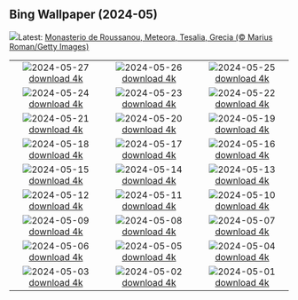 ## Bing Wallpaper (2024-05)
![](https://www.bing.com/th?id=OHR.MeteoraMonastery_ES-ES5821145513_UHD.jpg&w=1000)Latest: [Monasterio de Roussanou, Meteora, Tesalia, Grecia (© Marius Roman/Getty Images)](https://www.bing.com/th?id=OHR.MeteoraMonastery_ES-ES5821145513_UHD.jpg)

|      |      |      |
| :----: | :----: | :----: |
|![](https://www.bing.com/th?id=OHR.SestriLevante_ES-ES5697216326_UHD.jpg&pid=hp&w=384&h=216&rs=1&c=4)2024-05-27 [download 4k](https://www.bing.com/th?id=OHR.SestriLevante_ES-ES5697216326_UHD.jpg)|![](https://www.bing.com/th?id=OHR.MethowWildflowers_ES-ES5583730186_UHD.jpg&pid=hp&w=384&h=216&rs=1&c=4)2024-05-26 [download 4k](https://www.bing.com/th?id=OHR.MethowWildflowers_ES-ES5583730186_UHD.jpg)|![](https://www.bing.com/th?id=OHR.CorpusChristiGranada_ES-ES5471686703_UHD.jpg&pid=hp&w=384&h=216&rs=1&c=4)2024-05-25 [download 4k](https://www.bing.com/th?id=OHR.CorpusChristiGranada_ES-ES5471686703_UHD.jpg)|
|![](https://www.bing.com/th?id=OHR.OrdesaNationalPark_ES-ES5285302452_UHD.jpg&pid=hp&w=384&h=216&rs=1&c=4)2024-05-24 [download 4k](https://www.bing.com/th?id=OHR.OrdesaNationalPark_ES-ES5285302452_UHD.jpg)|![](https://www.bing.com/th?id=OHR.IndianStarTortoise_ES-ES5156830934_UHD.jpg&pid=hp&w=384&h=216&rs=1&c=4)2024-05-23 [download 4k](https://www.bing.com/th?id=OHR.IndianStarTortoise_ES-ES5156830934_UHD.jpg)|![](https://www.bing.com/th?id=OHR.SnowGumTasmania_ES-ES5020122004_UHD.jpg&pid=hp&w=384&h=216&rs=1&c=4)2024-05-22 [download 4k](https://www.bing.com/th?id=OHR.SnowGumTasmania_ES-ES5020122004_UHD.jpg)|
|![](https://www.bing.com/th?id=OHR.MalaysiaTea_ES-ES4744673149_UHD.jpg&pid=hp&w=384&h=216&rs=1&c=4)2024-05-21 [download 4k](https://www.bing.com/th?id=OHR.MalaysiaTea_ES-ES4744673149_UHD.jpg)|![](https://www.bing.com/th?id=OHR.HoneycombBee_ES-ES4459802642_UHD.jpg&pid=hp&w=384&h=216&rs=1&c=4)2024-05-20 [download 4k](https://www.bing.com/th?id=OHR.HoneycombBee_ES-ES4459802642_UHD.jpg)|![](https://www.bing.com/th?id=OHR.VernazzaItaly_ES-ES4215156011_UHD.jpg&pid=hp&w=384&h=216&rs=1&c=4)2024-05-19 [download 4k](https://www.bing.com/th?id=OHR.VernazzaItaly_ES-ES4215156011_UHD.jpg)|
|![](https://www.bing.com/th?id=OHR.IronmanLanzarote_ES-ES3524222384_UHD.jpg&pid=hp&w=384&h=216&rs=1&c=4)2024-05-18 [download 4k](https://www.bing.com/th?id=OHR.IronmanLanzarote_ES-ES3524222384_UHD.jpg)|![](https://www.bing.com/th?id=OHR.TarangireElephants_ES-ES3245528088_UHD.jpg&pid=hp&w=384&h=216&rs=1&c=4)2024-05-17 [download 4k](https://www.bing.com/th?id=OHR.TarangireElephants_ES-ES3245528088_UHD.jpg)|![](https://www.bing.com/th?id=OHR.ParaglidingChampion_ES-ES1439141263_UHD.jpg&pid=hp&w=384&h=216&rs=1&c=4)2024-05-16 [download 4k](https://www.bing.com/th?id=OHR.ParaglidingChampion_ES-ES1439141263_UHD.jpg)|
|![](https://www.bing.com/th?id=OHR.BlueCityIndia_ES-ES0873677345_UHD.jpg&pid=hp&w=384&h=216&rs=1&c=4)2024-05-15 [download 4k](https://www.bing.com/th?id=OHR.BlueCityIndia_ES-ES0873677345_UHD.jpg)|![](https://www.bing.com/th?id=OHR.CarlsbadNP_ES-ES0756476646_UHD.jpg&pid=hp&w=384&h=216&rs=1&c=4)2024-05-14 [download 4k](https://www.bing.com/th?id=OHR.CarlsbadNP_ES-ES0756476646_UHD.jpg)|![](https://www.bing.com/th?id=OHR.NamibiaCanyon_ES-ES0636008379_UHD.jpg&pid=hp&w=384&h=216&rs=1&c=4)2024-05-13 [download 4k](https://www.bing.com/th?id=OHR.NamibiaCanyon_ES-ES0636008379_UHD.jpg)|
|![](https://www.bing.com/th?id=OHR.SanMiguelAllende_ES-ES3153624819_UHD.jpg&pid=hp&w=384&h=216&rs=1&c=4)2024-05-12 [download 4k](https://www.bing.com/th?id=OHR.SanMiguelAllende_ES-ES3153624819_UHD.jpg)|![](https://www.bing.com/th?id=OHR.GironaForest_ES-ES1227964184_UHD.jpg&pid=hp&w=384&h=216&rs=1&c=4)2024-05-11 [download 4k](https://www.bing.com/th?id=OHR.GironaForest_ES-ES1227964184_UHD.jpg)|![](https://www.bing.com/th?id=OHR.MisoolRajaAmpat_ES-ES0084451413_UHD.jpg&pid=hp&w=384&h=216&rs=1&c=4)2024-05-10 [download 4k](https://www.bing.com/th?id=OHR.MisoolRajaAmpat_ES-ES0084451413_UHD.jpg)|
|![](https://www.bing.com/th?id=OHR.EmirganPark_ES-ES9914635788_UHD.jpg&pid=hp&w=384&h=216&rs=1&c=4)2024-05-09 [download 4k](https://www.bing.com/th?id=OHR.EmirganPark_ES-ES9914635788_UHD.jpg)|![](https://www.bing.com/th?id=OHR.PortMarseille_ES-ES9674899765_UHD.jpg&pid=hp&w=384&h=216&rs=1&c=4)2024-05-08 [download 4k](https://www.bing.com/th?id=OHR.PortMarseille_ES-ES9674899765_UHD.jpg)|![](https://www.bing.com/th?id=OHR.LittleDuckling_ES-ES9482906211_UHD.jpg&pid=hp&w=384&h=216&rs=1&c=4)2024-05-07 [download 4k](https://www.bing.com/th?id=OHR.LittleDuckling_ES-ES9482906211_UHD.jpg)|
|![](https://www.bing.com/th?id=OHR.RiverNekarHeidelberg_ES-ES3292625362_UHD.jpg&pid=hp&w=384&h=216&rs=1&c=4)2024-05-06 [download 4k](https://www.bing.com/th?id=OHR.RiverNekarHeidelberg_ES-ES3292625362_UHD.jpg)|![](https://www.bing.com/th?id=OHR.GuanacoMother_ES-ES1631881267_UHD.jpg&pid=hp&w=384&h=216&rs=1&c=4)2024-05-05 [download 4k](https://www.bing.com/th?id=OHR.GuanacoMother_ES-ES1631881267_UHD.jpg)|![](https://www.bing.com/th?id=OHR.JediMonastery_ES-ES3031274198_UHD.jpg&pid=hp&w=384&h=216&rs=1&c=4)2024-05-04 [download 4k](https://www.bing.com/th?id=OHR.JediMonastery_ES-ES3031274198_UHD.jpg)|
|![](https://www.bing.com/th?id=OHR.SonoranSpring_ES-ES2911846610_UHD.jpg&pid=hp&w=384&h=216&rs=1&c=4)2024-05-03 [download 4k](https://www.bing.com/th?id=OHR.SonoranSpring_ES-ES2911846610_UHD.jpg)|![](https://www.bing.com/th?id=OHR.MadridOpen_ES-ES2650206128_UHD.jpg&pid=hp&w=384&h=216&rs=1&c=4)2024-05-02 [download 4k](https://www.bing.com/th?id=OHR.MadridOpen_ES-ES2650206128_UHD.jpg)|![](https://www.bing.com/th?id=OHR.HawaiianLei_ES-ES3282014146_UHD.jpg&pid=hp&w=384&h=216&rs=1&c=4)2024-05-01 [download 4k](https://www.bing.com/th?id=OHR.HawaiianLei_ES-ES3282014146_UHD.jpg)|
